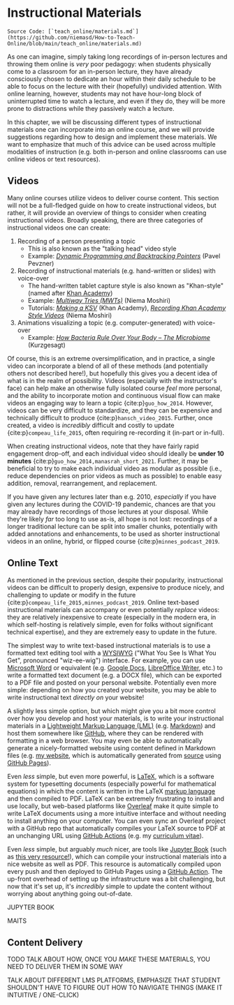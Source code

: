 # Instructional Materials

```{note}
Source Code: [`teach_online/materials.md`](https://github.com/niemasd/How-to-Teach-Online/blob/main/teach_online/materials.md)
```

As one can imagine,
simply taking long recordings of in-person lectures and throwing them online is *very* poor pedagogy:
when students physically come to a classroom for an in-person lecture,
they have already consciously chosen to dedicate an hour within their daily schedule
to be able to focus on the lecture with their (hopefully) undivided attention.
With online learning, however,
students may not have hour-long block of uninterrupted time to watch a lecture,
and even if they do,
they will be more prone to distractions while they passively watch a lecture.

In this chapter,
we will be discussing different types of instructional materials one can incorporate into an online course,
and we will provide suggestions regarding how to design and implement these materials.
We want to emphasize that much of this advice can be used across multiple modalities of instruction
(e.g. both in-person and online classrooms can use online videos or text resources).

## Videos

Many online courses utilize videos to deliver course content.
This section will not be a full-fledged guide on how to create instructional videos,
but rather,
it will provide an overview of things to consider when creating instructional videos.
Broadly speaking,
there are three categories of instructional videos one can create:

1. Recording of a person presenting a topic
    * This is also known as the "talking head" video style
    * Example: [*Dynamic Programming and Backtracking Pointers*](https://www.youtube.com/watch?v=UqcWr1qqjFA&list=PLQ-85lQlPqFNmbPEsMoxb5dM5qtRaVShn&index=5) (Pavel Pevzner)
2. Recording of instructional materials (e.g. hand-written or slides) with voice-over
    * The hand-written tablet capture style is also known as "Khan-style" (named after [Khan Academy](https://www.khanacademy.org/))
    * Example: [*Multiway Tries (MWTs)*](https://www.youtube.com/watch?v=39PVhxUp8P8&list=PLM_KIlU0WoXmkV4QB1Dg8PtJaHTdWHwRS&index=48) (Niema Moshiri)
    * Tutorials: [*Making a KSV*](https://youtu.be/Ohu-5sVux28?si=RU-p4XGUYXkg8TDG) (Khan Academy),
                 [*Recording Khan Academy Style Videos*](https://github.com/niemasd/teaching/blob/master/Tutorials/VideosKhanAcademy.md) (Niema Moshiri)
3. Animations visualizing a topic (e.g. computer-generated) with voice-over
    * Example: [*How Bacteria Rule Over Your Body – The Microbiome*](https://youtu.be/VzPD009qTN4?si=EPoB07fnoC1szFjX) (Kurzgesagt)

Of course, this is an extreme oversimplification,
and in practice,
a single video can incorporate a blend of all of these methods
(and potentially others not described here!),
but hopefully this gives you a decent idea of what is in the realm of possibility.
Videos (especially with the instructor's face)
can help make an otherwise fully isolated course *feel* more personal,
and the ability to incorporate motion and continuous visual flow
can make videos an engaging way to learn a topic {cite:p}`guo_how_2014`.
However, videos can be very difficult to standardize,
and they can be expensive and technically difficult to produce {cite:p}`hansch_video_2015`.
Further, once created,
a video is *incredibly* difficult and costly to update {cite:p}`compeau_life_2015`,
often requiring re-recording it
(in-part or in-full).

When creating instructional videos,
note that they have fairly rapid engagement drop-off,
and each individual video should ideally be **under 10 minutes**
{cite:p}`guo_how_2014,manasrah_short_2021`.
Further, it may be beneficial to try to make each individual video as modular as possible
(i.e., reduce dependencies on prior videos as much as possible)
to enable easy addition, removal, rearrangement, and replacement.

If you have given any lectures later than e.g. 2010,
*especially* if you have given any lectures during the COVID-19 pandemic,
chances are that you may already have recordings of those lectures at your disposal.
While they're likely *far* too long to use as-is,
all hope is not lost:
recordings of a longer traditional lecture can be split into smaller chunks,
potentially with added annotations and enhancements,
to be used as shorter instructional videos in an online,
hybrid, or flipped course {cite:p}`minnes_podcast_2019`.

## Online Text

As mentioned in the previous section,
despite their popularity,
instructional videos can be difficult to properly design,
expensive to produce nicely,
and challenging to update or modify in the future {cite:p}`compeau_life_2015,minnes_podcast_2019`.
Online text-based instructional materials can accompany or even potentially *replace* videos:
they are relatively inexpensive to create
(especially in the modern era,
in which self-hosting is relatively simple,
even for folks without significant technical expertise),
and they are extremely easy to update in the future.

The simplest way to write text-based instructional materials is to use a formatted text editing tool with a
[WYSIWYG](https://en.wikipedia.org/wiki/WYSIWYG) ("What You See Is What You Get", pronounced "wiz-ee-wig") interface.
For example, you can use [Microsoft Word](https://en.wikipedia.org/wiki/Microsoft_Word) or equivalent
(e.g. [Google Docs](https://docs.google.com/), [LibreOffice Writer](https://www.libreoffice.org/discover/writer/), etc.)
to write a formatted text document (e.g. a DOCX file),
which can be exported to a PDF file and posted on your personal website.
Potentially even more simple:
depending on how you created your website,
you may be able to write instructional text *directly on* your website!

A slightly less simple option,
but which might give you a bit more control over how you develop and host your materials,
is to write your instructional materials in a [Lightweight Markup Language (LML)](https://en.wikipedia.org/wiki/Lightweight_markup_language)
(e.g. [Markdown](https://en.wikipedia.org/wiki/Markdown))
and host them somewhere like [GitHub](https://github.com/),
where they can be rendered with formatting in a web browser.
You may even be able to automatically generate a nicely-formatted website using content defined in Markdown files
(e.g. [my website](https://niema.net),
which is automatically generated from [source](https://github.com/niemasd/niemasd.github.io)
using [GitHub Pages](https://pages.github.com/)).

Even *less* simple,
but even more powerful,
is [LaTeX](https://en.wikipedia.org/wiki/LaTeX),
which is a software system for typesetting documents
(especially powerful for mathematical equations)
in which the content is written in the LaTeX [markup language](https://en.wikipedia.org/wiki/Markup_language)
and then compiled to PDF.
LaTeX can be extremely frustrating to install and use locally,
but web-based platforms like [Overleaf](https://www.overleaf.com/)
make it quite simple to write LaTeX documents using a more intuitive interface
and without needing to install anything on your computer.
You can even sync an Overleaf project with a GitHub repo that automatically compiles your LaTeX source
to PDF at an unchanging URL using [GitHub Actions](https://github.com/features/actions)
(e.g. my [curriculum vitae](https://github.com/niemasd/curriculum-vitae)).

Even *less* simple,
but arguably *much* nicer,
are tools like [Jupyter Book](https://jupyterbook.org/)
(such as [this very resource!](https://github.com/niemasd/How-to-Teach-Online)),
which can compile your instructional materials into a nice website as well as PDF.
This resource is automatically compiled upon every push and then deployed to GitHub Pages
using a [GitHub Action](https://github.com/niemasd/How-to-Teach-Online/blob/main/.github/workflows/deploy.yml).
The up-front overhead of setting up the infrastructure was a bit challenging,
but now that it's set up,
it's *incredibly* simple to update the content without worrying about anything going out-of-date.

JUPYTER BOOK

MAITS

## Content Delivery

TODO TALK ABOUT HOW, ONCE YOU *MAKE* THESE MATERIALS, YOU NEED TO DELIVER THEM IN SOME WAY

TALK ABOUT DIFFERENT LMS PLATFORMS, EMPHASIZE THAT STUDENT SHOULDN'T HAVE TO FIGURE OUT HOW TO NAVIGATE THINGS (MAKE IT INTUITIVE / ONE-CLICK)
